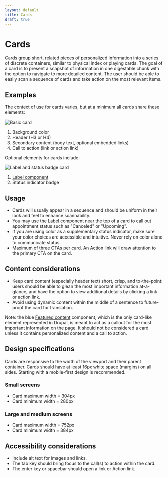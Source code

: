 ```yaml
---
layout: default
title: Cards
draft: true
---
```


# Cards

<p class="va-introtext">Cards group short, related pieces of personalized information into a series of discrete containers, similar to physical index or playing cards. The goal of a card is to present a snapshot of information in one digestable chunk with the option to navigate to more detailed content. The user should be able to easily scan a sequence of cards and take action on the most relevant items.</p>

## Examples

The context of use for cards varies, but at a minimum all cards share these elements:

![Basic card](/images/Card-one-header.png) 

1. Background color
2. Header (H3 or H4)
3. Secondary content (body text, optional embedded links)
4. Call to action (link or action link)

Optional elements for cards include:

![Label and status badge card](/images/Card-label-badge.png) 

1. [Label component](https://design.va.gov/components/labels)
2. Status indicator badge

## Usage

- Cards will usually appear in a sequence and should be uniform in their look and feel to enhance scannability.
- You may use the Label component near the top of a card to call out appointment status such as "Canceled" or "Upcoming".
- If you are using color as a supplementary status indicator, make sure your color choices are accessible and intuitive. Never rely on color alone to communicate status.
- Maximum of three CTAs per card. An Action link will draw attention to the primary CTA on the card.

## Content considerations

- Keep card content (especially header text) short, crisp, and to-the-point: users should be able to glean the most important information at-a-glance, and have the option to view additional details by clicking a link or action link.
- Avoid using dynamic content within the middle of a sentence to future-proof the card for translation.

Note: the blue [Featured content](https://design.va.gov/components/featured-content) component, which is the only card-like element represented in Drupal, is meant to act as a callout for the most important information on the page. It should not be considered a card unless it contains personalized content and a call to action.

## Design specifications

Cards are responsive to the width of the viewport and their parent container. Cards should have at least 16px white space (margins) on all sides. Starting with a mobile-first design is recommended. 

### Small screens
- Card maximum width = 304px
- Card minimum width = 280px

### Large and medium screens
- Card maximum width = 752px
- Card minimum width = 384px

## Accessibility considerations

- Include alt text for images and links.
- The tab key should bring focus to the call(s) to action within the card. 
- The enter key or spacebar should open a link or Action link.
